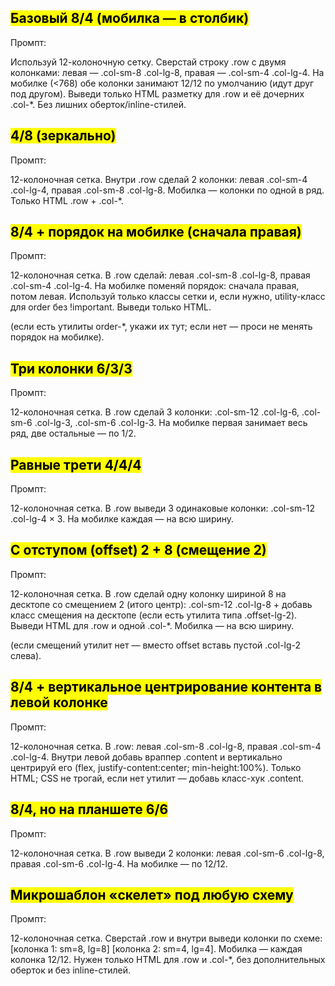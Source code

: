 ## <mark>Базовый 8/4 (мобилка — в столбик)</mark>

Промпт:

Используй 12-колоночную сетку. Сверстай строку .row с двумя колонками:
левая — .col-sm-8 .col-lg-8, правая — .col-sm-4 .col-lg-4.
На мобилке (<768) обе колонки занимают 12/12 по умолчанию (идут друг под другом).
Выведи только HTML разметку для .row и её дочерних .col-*. Без лишних оберток/inline-стилей.

## <mark>4/8 (зеркально)</mark>

Промпт:

12-колоночная сетка. Внутри .row сделай 2 колонки:
левая .col-sm-4 .col-lg-4, правая .col-sm-8 .col-lg-8.
Мобилка — колонки по одной в ряд. Только HTML .row + .col-*.

## <mark>8/4 + порядок на мобилке (сначала правая)</mark>

Промпт:

12-колоночная сетка. В .row сделай:
левая .col-sm-8 .col-lg-8, правая .col-sm-4 .col-lg-4.
На мобилке поменяй порядок: сначала правая, потом левая.
Используй только классы сетки и, если нужно, utility-класс для order без !important. Выведи только HTML.

(если есть утилиты order-*, укажи их тут; если нет — проси не менять порядок на мобилке).

## <mark>Три колонки 6/3/3</mark>

Промпт:

12-колоночная сетка. В .row сделай 3 колонки:
.col-sm-12 .col-lg-6, .col-sm-6 .col-lg-3, .col-sm-6 .col-lg-3.
На мобилке первая занимает весь ряд, две остальные — по 1/2.

## <mark>Равные трети 4/4/4</mark>

Промпт:

12-колоночная сетка. В .row выведи 3 одинаковые колонки:
.col-sm-12 .col-lg-4 × 3.
На мобилке каждая — на всю ширину.

## <mark>С отступом (offset) 2 + 8 (смещение 2)</mark>

Промпт:

12-колоночная сетка. В .row сделай одну колонку шириной 8 на десктопе со смещением 2 (итого центр):
.col-sm-12 .col-lg-8 + добавь класс смещения на десктопе (если есть утилита типа .offset-lg-2).
Выведи HTML для .row и одной .col-*. Мобилка — на всю ширину.

(если смещений утилит нет — вместо offset вставь пустой .col-lg-2 слева).

## <mark>8/4 + вертикальное центрирование контента в левой колонке</mark>

Промпт:

12-колоночная сетка. В .row: левая .col-sm-8 .col-lg-8, правая .col-sm-4 .col-lg-4.
Внутри левой добавь враппер .content и вертикально центрируй его (flex, justify-content:center; min-height:100%).
Только HTML; CSS не трогай, если нет утилит — добавь класс-хук .content.

## <mark>8/4, но на планшете 6/6</mark>

Промпт:

12-колоночная сетка. В .row выведи 2 колонки:
левая .col-sm-6 .col-lg-8, правая .col-sm-6 .col-lg-4.
На мобилке — по 12/12.

## <mark>Микрошаблон «скелет» под любую схему</mark>

Промпт:

12-колоночная сетка. Сверстай .row и внутри выведи колонки по схеме:
[колонка 1: sm=8, lg=8] [колонка 2: sm=4, lg=4].
Мобилка — каждая колонка 12/12. Нужен только HTML для .row и .col-*, без дополнительных оберток и без inline-стилей.